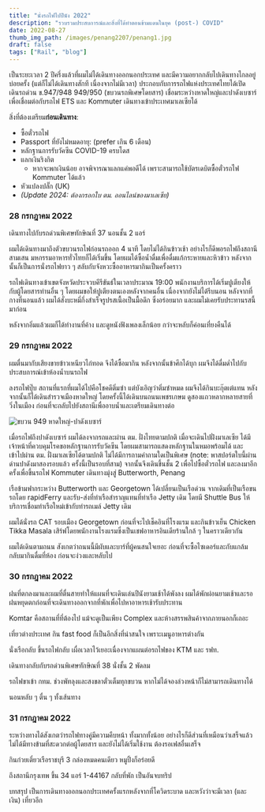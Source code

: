 ```yaml
---
title: "นั่งรถไฟไปปีนัง 2022"
description: "รวบรวมประสบการณ์และสิ่งที่ได้ทำตอนข้ามแดนในยุค (post-) COVID"
date: 2022-08-27
thumb_img_path: /images/penang2207/penang1.jpg
draft: false
tags: ["Rail", "blog"]
---
```


เป็นระยะเวลา 2 ปีครึ่งแล้วที่ผมไม่ได้เดินทางออกนอกประเทศ และมีความอยากกลับไปเดินทางไกลอยู่บ่อยครั้ง (แต่ก็ไม่ได้เดินทางสักที เนื่องจากไม่มีเวลา) ประกอบกับการรถไฟแห่งประเทศไทยได้เปิดเดินรถด่วน ข.947/948 949/950 (ขบวนรถพิเศษโดยสาร) เชื่อมระหว่างหาดใหญ่และปาดังเบซาร์ เพื่อเชื่อมต่อกับรถไฟ ETS และ Kommuter เดินทางเข้าประเทศมาเลเซียได้


สิ่งที่ต้องเตรียม**ก่อนเดินทาง**:

- ซื้อตั๋วรถไฟ
- Passport ที่ยังไม่หมดอายุ: (prefer เกิน 6 เดือน)
- หลักฐานการรับวัคซีน COVID-19 ครบโดส
- แลกเงินริงกิต 
    - หากจะพกเงินน้อย อาจพิจารณาแลกแค่พอดีได้ เพราะสามารถใช้บัตรเดบิตซื้อตั๋วรถไฟ Kommuter ได้แล้ว
- หัวแปลงปลั๊ก (UK)
- *(Update 2024: ต้องกรอกใบ ตม. ออนไลน์ของมาเลเซีย)*

### 28 กรกฎาคม 2022

เดินทางไปกับรถด่วนพิเศษทักษิณที่ 37 นอนชั้น 2 แอร์

ผมได้เดินทางมาถึงตัวขบวนรถไฟก่อนรถออก 4 นาที โดยไม่ได้กินข้าวเช้า อย่างไรก็ดีพอรถไฟถึงสถานีสามเสน มหกรรมอาหารทั่วไทยก็ได้เริ่มขึ้น โดยผมได้ซื้อน้ำดื่มเพื่อดื่มแก้กระหายและหิวข้าว หลังจากนั้นก็เป็นการนั่งรถไฟยาว ๆ สลับกับจังหวะซื้ออาหารมากินเป็นครั้งคราว 

รถไฟเดินทางเข้าเขตจังหวัดประจวบคีรีขันธ์ในเวลาประมาณ 19:00 พนักงานบริการได้เริ่มปูเตียงให้กับผู้โดยสารท่านอื่น ๆ โดยผมขอให้ปูเตียงตนเองหลังจากคนอื่น เนื่องจากยังไม่ได้รีบนอน หลังจากที่กางที่นอนแล้ว ผมได้สั่งบะหมี่กึ่งสำเร็จรูปรสเนื้อเป็นมื้อดึก ซึ่งอร่อยมาก และผมไม่เคยรับประทานรสนี้มาก่อน

หลังจากอิ่มแล้วผมก็ได้ทำงานที่ค้าง และดูหนังฟังเพลงเล็กน้อย กว่าจะหลับก็ค่อนเที่ยงคืนได้

### 29 กรกฎาคม 2022

ผมตื่นมากับเสียงขายข้าวเหนียวไก่ทอด จึงได้ซื้อมากิน หลังจากนั้นข้าศึกได้บุก ผมจึงได้ดื่มด่ำไปกับประสบการณ์เข้าห้องน้ำบนรถไฟ

ลงรถไฟปุ๊บ สถานที่แรกที่ผมได้ไปคือโชคดีติ่มซำ แต่บังเอิญว่าติ่มซำหมด ผมจึงได้กินบะกุ๊ตเต๋แทน หลังจากนั้นก็ได้เดินสำรวจเมืองหาดใหญ่ โดยครั้งนี้ได้เดินบนถนนเพชรเกษม ดูสองแถวหลากหลายสายที่วิ่งในเมือง ก่อนที่จะกลับไปยังสถานีเพื่ออาบน้ำและเตรียมเดินทางต่อ

![ขบวน 949 หาดใหญ่-ปาดังเบซาร์](/images/penang2207/penang1.jpg)

เมื่อรถไฟถึงปาดังเบซาร์ ผมได้ลงจากรถและผ่าน ตม. ฝั่งไทยตามปกติ เมื่อจะเดินไปฝั่งมาเลเซีย ได้มีเจ้าหน้าที่ควบคุมโรคขอหลักฐานการรับวัคซีน โดยผมสามารถแสดงหลักฐานในหมอพร้อมได้ และเข้าไปผ่าน ตม. ฝั่งมาเลเซียได้ตามปกติ ไม่ได้มีการถามคำถามใดเป็นพิเศษ (note: พาสปอร์ตใบนี้ผ่านด่านปาดังมาสองรอบแล้ว ครั้งนี้เป็นรอบที่สาม) จากนั้นจึงเดินขึ้นชั้น 2 เพื่อไปซื้อตั๋วรถไฟ และลงมาอีกครั้งเพื่อขึ้นรถไฟ Kommuter เดินทางมุ่งสู่ Butterworth, Penang

เรือข้ามฟากระหว่าง Butterworth และ Georgetown ได้เปลี่ยนเป็นเรือด่วน จากเดิมที่เป็นเรือขนรถโดย rapidFerry และรับ-ส่งที่ท่าเรือสำราญแทนที่ท่าเรือ Jetty เดิม โดยมี Shuttle Bus ให้บริการเชื่อมท่าเรือใหม่เข้ากับท่ารถเมล์ Jetty เดิม

ผมได้นั่งรถ CAT รอบเมือง Georgetown ก่อนที่จะไปเช็คอินที่โรงแรม และกินข้าวเย็น Chicken Tikka Masala เสิร์ฟโดยพนักงานโรงแรมซึ่งเป็นเชฟอาหารอินเดียร้านใกล้ ๆ ในคราวเดียวกัน

ผมได้เดินตามถนน สังเกตว่าถนนนี้มีผับและบาร์ที่ผู้คนสนใจเยอะ ก่อนที่จะซื้อไซเดอร์และกับแกล้มกลับมากินดื่มที่ห้อง ก่อนจะง่วงและหลับไป

### 30 กรกฎาคม 2022 

ฝนที่ตกลงมาและผมที่ตื่นสายทำให้แผนที่จะเดินเล่นปีนังยามเช้าได้พังลง ผมได้พักผ่อนยามเช้าและรอฝนหยุดตกก่อนที่จะเดินทางออกจากที่พักเพื่อไปหาอาหารเช้ารับประทาน

Komtar คือสถานที่ที่ต้องไป แม้จะดูเป็นเพียง Complex และห้างสรรพสินค้าจากภายนอกก็เถอะ

เที่ยวต่างประเทศ กิน fast food ก็เป็นอีกสิ่งที่น่าสนใจ เพราะเมนูอาหารต่างกัน

นั่งเรือกลับ ขึ้นรถไฟกลับ เผื่อเวลาไว้เยอะเนื่องจากแผนต่อรถไฟของ KTM และ รฟท. 

เดินทางกลับกับรถด่วนพิเศษทักษิณที่ 38 นั่งชั้น 2 พัดลม

รถไฟขาเข้า กทม. ช่วงพัทลุงและสงขลาตั๋วเต็มทุกขบวน หากไม่ได้จองล่วงหน้าก็ไม่สามารถเดินทางได้

นอนหลับ ๆ ตื่น ๆ ทั้งเส้นทาง

### 31 กรกฎาคม 2022

ระหว่างทางได้สังเกตว่ารถไฟทางคู่มีความคืบหน้า ทั้งมากทั้งน้อย อย่างไรก็ดีส่วนที่เหมือนว่าเสร็จแล้วไม่ได้มีทางข้ามที่สะดวกต่อผู้โดยสาร และยังไม่ได้เริ่มใช้งาน ต้องรอเฟสอื่นเสร็จ

กินก๋วยเตี๋ยวเรือราชบุรี 3 กล่องหมดคนเดียว หมูปิ้งก็อร่อยดี

ถึงสถานีกรุงเทพ ขึ้น 34 แอร์ 1-44167 กลับที่พัก เป็นอันจบทริป

บทสรุป เป็นการเดินทางออกนอกประเทศครั้งแรกหลังจากที่โควิดระบาด และหวังว่าจะมีเวลา (และเงิน) เที่ยวอีก
